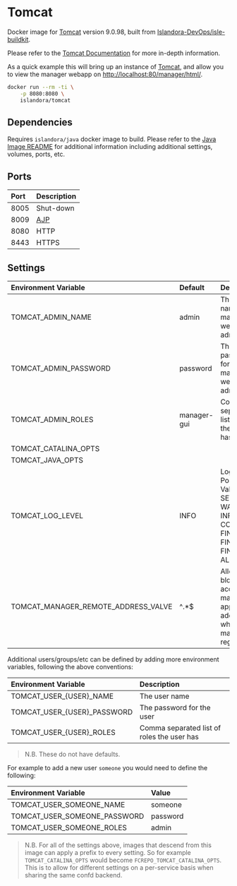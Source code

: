 # Tomcat

Docker image for [Tomcat] version 9.0.98, built from [Islandora-DevOps/isle-buildkit](https://github.com/Islandora-DevOps/isle-buildkit/).

Please refer to the [Tomcat Documentation] for more in-depth information.

As a quick example this will bring up an instance of [Tomcat], and allow you
to view the manager webapp on <http://localhost:80/manager/html/>.

```bash
docker run --rm -ti \
    -p 8080:8080 \
    islandora/tomcat
```

## Dependencies

Requires `islandora/java` docker image to build. Please refer to the
[Java Image README](../java/README.md) for additional information including
additional settings, volumes, ports, etc.

## Ports

| Port | Description |
| :--- | :---------- |
| 8005 | Shut-down   |
| 8009 | [AJP]       |
| 8080 | HTTP        |
| 8443 | HTTPS       |

## Settings

| Environment Variable                | Default     | Description                                                                           |
| :---------------------------------- | :---------- | :------------------------------------------------------------------------------------ |
| TOMCAT_ADMIN_NAME                   | admin       | The user name of the manager webapp admin user                                        |
| TOMCAT_ADMIN_PASSWORD               | password    | The password for the manager webapp admin user                                        |
| TOMCAT_ADMIN_ROLES                  | manager-gui | Comma separated list of roles the user has                                            |
| TOMCAT_CATALINA_OPTS                |             |                                                                                       |
| TOMCAT_JAVA_OPTS                    |             |                                                                                       |
| TOMCAT_LOG_LEVEL                    | INFO        | Log level. Possible Values: SEVERE, WARNING, INFO, CONFIG, FINE, FINER, FINEST or ALL |
| TOMCAT_MANAGER_REMOTE_ADDRESS_VALVE | ^.*$        | Allows / blocks access to manager app to addresses which match this regex             |

Additional users/groups/etc can be defined by adding more environment variables,
following the above conventions:

| Environment Variable        | Description                                |
| :-------------------------- | :----------------------------------------- |
| TOMCAT_USER_{USER}_NAME     | The user name                              |
| TOMCAT_USER_{USER}_PASSWORD | The password for the user                  |
| TOMCAT_USER_{USER}_ROLES    | Comma separated list of roles the user has |

> N.B. These do not have defaults.

For example to add a new user `someone` you would need to define the following:

| Environment Variable         | Value    |
| :--------------------------- | :------- |
| TOMCAT_USER_SOMEONE_NAME     | someone  |
| TOMCAT_USER_SOMEONE_PASSWORD | password |
| TOMCAT_USER_SOMEONE_ROLES    | admin    |

> N.B. For all of the settings above, images that descend from this image can
> apply a prefix to every setting. So for example `TOMCAT_CATALINA_OPTS` would
> become `FCREPO_TOMCAT_CATALINA_OPTS`. This is to allow for different settings
> on a per-service basis when sharing the same confd backend.

[AJP]: https://tomcat.apache.org/tomcat-9.0-doc/config/ajp.html
[Tomcat Documentation]: https://tomcat.apache.org/tomcat-9.0-doc/
[Tomcat Logging]: https://tomcat.apache.org/tomcat-9.0-doc/logging.html
[Tomcat]: https://tomcat.apache.org/
